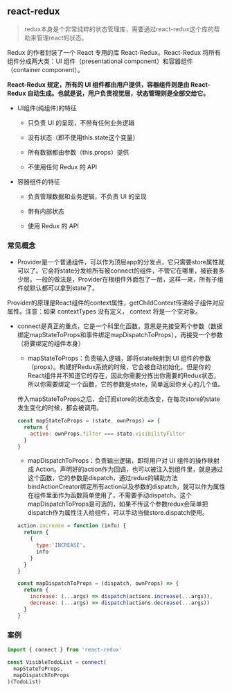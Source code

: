 ## react-redux

  > redux本身是个非常纯粹的状态管理库，需要通过react-redux这个库的帮助来管理react的状态。
  
  Redux 的作者封装了一个 React 专用的库 React-Redux。React-Redux 将所有组件分成两大类：UI 组件（presentational component）和容器组件（container component）。
  
  **React-Redux 规定，所有的 UI 组件都由用户提供，容器组件则是由 React-Redux 自动生成。也就是说，用户负责视觉层，状态管理则是全部交给它。**

  * UI组件(纯组件)的特征

    - 只负责 UI 的呈现，不带有任何业务逻辑
    
    - 没有状态（即不使用this.state这个变量）
    
    - 所有数据都由参数（this.props）提供
    
    - 不使用任何 Redux 的 API

  * 容器组件的特征
    
    - 负责管理数据和业务逻辑，不负责 UI 的呈现
    
    - 带有内部状态
    
    - 使用 Redux 的 API

### 常见概念

  * Provider是一个普通组件，可以作为顶层app的分发点，它只需要store属性就可以了。它会将state分发给所有被connect的组件，不管它在哪里，被嵌套多少层。一般的做法是，Provider在根组件外面包了一层，这样一来，所有子组件就默认都可以拿到state了。
  
  Provider的原理是React组件的context属性，getChildContext传递给子组件对应属性。注意：如果 contextTypes 没有定义， context 将是一个空对象。

  * connect是真正的重点，它是一个科里化函数，意思是先接受两个参数（数据绑定mapStateToProps和事件绑定mapDispatchToProps），再接受一个参数（将要绑定的组件本身）

    - mapStateToProps：负责输入逻辑，即将state映射到 UI 组件的参数（props）。构建好Redux系统的时候，它会被自动初始化，但是你的React组件并不知道它的存在，因此你需要分拣出你需要的Redux状态，所以你需要绑定一个函数，它的参数是state，简单返回你关心的几个值。

    传入mapStateToProps之后，会订阅store的状态改变，在每次store的state发生变化的时候，都会被调用。

    ```js
    const mapStateToProps = (state, ownProps) => {
      return {
        active: ownProps.filter === state.visibilityFilter
      }
    }
    ```

    - mapDispatchToProps：负责输出逻辑，即将用户对 UI 组件的操作映射成 Action。声明好的action作为回调，也可以被注入到组件里，就是通过这个函数，它的参数是dispatch，通过redux的辅助方法bindActionCreator绑定所有action以及参数的dispatch，就可以作为属性在组件里面作为函数简单使用了，不需要手动dispatch。这个mapDispatchToProps是可选的，如果不传这个参数redux会简单把dispatch作为属性注入给组件，可以手动当做store.dispatch使用。

    ```js
    action.increase = function (info) {
      return {
        {
          type:'INCREASE'，
          info
        }
      }
    }

    const mapDispatchToProps = (dispatch, ownProps) => {
      return {
        increase: (...args) => dispatch(actions.increase(...args)),
        decrease: (...args) => dispatch(actions.decrease(...args))
      }
    }
    ```

### 案例

  ```jsx
  import { connect } from 'react-redux'

  const VisibleTodoList = connect(
    mapStateToProps,
    mapDispatchToProps
  )(TodoList)
  ```
